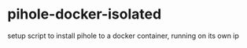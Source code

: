 # pihole-docker-isolated
setup script to install pihole to a docker container, running on its own ip
